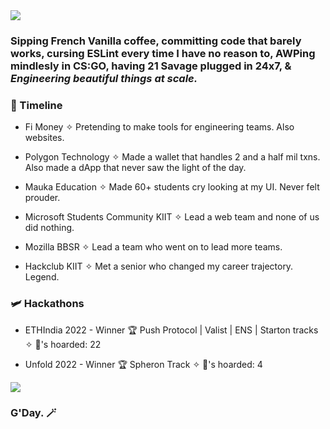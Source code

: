 <!-- <h1 align="center">Hi 👋, I'm Arnab Chatterjee</h1>
<h3 align="center">A passionate Frontend developer from India</h3> -->

<img align = "center" src = "https://user-images.githubusercontent.com/60937304/200104605-46debccd-4e3d-4a2b-89a4-ff248ec43da7.png" >
<!-- 
<img align = "right" src = "https://media.giphy.com/media/jTNG3RF6EwbkpD4LZx/giphy.gif" width = "400" > -->

### Sipping French Vanilla coffee, committing code that barely works, cursing ESLint every time I have no reason to, AWPing mindlesly in CS:GO, having 21 Savage plugged in 24x7, & _Engineering beautiful things at scale._
  
### 🔭 Timeline
<!-- * Amazon India ✧ Incoming Delivery Boy. Will deliver software, not packages. -->
* Fi Money ✧ Pretending to make tools for engineering teams. Also websites.
  
* Polygon Technology ✧ Made a wallet that handles 2 and a half mil txns. Also made a dApp that never saw the light of the day.

* Mauka Education ✧ Made 60+ students cry looking at my UI. Never felt prouder.

* Microsoft Students Community KIIT ✧ Lead a web team and none of us did nothing.

* Mozilla BBSR ✧ Lead a team who went on to lead more teams.

* Hackclub KIIT ✧ Met a senior who changed my career trajectory. Legend.

### 🛩 Hackathons
* ETHIndia 2022 - Winner 🏆 Push Protocol | Valist | ENS | Starton tracks ✧ 👕's hoarded: 22

* Unfold 2022 - Winner 🏆 Spheron Track ✧ 👕's hoarded: 4
<!-- 
## 📫 Reach me at **arnabc1701@gmail.com**

Please do. I get lonely sometimes. -->



<!-- <h3>Connect with me :</h3>
<p>
<a href="https://twitter.com/arn4b_" target="blank"><img align="center" src="https://cdn.jsdelivr.net/npm/simple-icons@3.0.1/icons/twitter.svg" alt="cyanide_arnab" height="30" width="40" /></a>
<a href="https://www.linkedin.com/in/arnab-chatterjee-3944341a0/" target="blank"><img align="center" src="https://cdn.jsdelivr.net/npm/simple-icons@3.0.1/icons/linkedin.svg" alt="_arn4b_" height="30" width="40" /></a>
</p> -->

<!-- <h3 align="left">👨‍💻 Technologies I can work with:</h3>
<div class="row">
 <p align="center">
    <img src="https://img.shields.io/badge/React-20232A?style=for-the-badge&logo=react&logoColor=61DAFB" />
    <img src="https://img.shields.io/badge/next.js-000000?style=for-the-badge&logo=nextdotjs&logoColor=white" />
    <img src="https://img.shields.io/badge/React_Native-20232A?style=for-the-badge&logo=react&logoColor=61DAFB" />
    <img src="https://img.shields.io/badge/Redux-593D88?style=for-the-badge&logo=redux&logoColor=white" />
    <img src="https://img.shields.io/badge/React_Router-CA4245?style=for-the-badge&logo=react-router&logoColor=white" />
  <br/>
    <img src="https://img.shields.io/badge/HTML-239120?style=for-the-badge&logo=html5&logoColor=white" />
    <img src="https://img.shields.io/badge/CSS3-1572B6?style=for-the-badge&logo=css3&logoColor=white" />
    <img src="https://img.shields.io/badge/JavaScript-F7DF1E?style=for-the-badge&logo=javascript&logoColor=black" />
  <br/>
    <img src="https://img.shields.io/badge/Bootstrap-563D7C?style=for-the-badge&logo=bootstrap&logoColor=white" />
    <img src="https://img.shields.io/badge/styled--components-DB7093?style=for-the-badge&logo=styled-components&logoColor=white" />
    <img src="https://img.shields.io/badge/Material--UI-0081CB?style=for-the-badge&logo=material-ui&logoColor=white" />
    <img src="https://img.shields.io/badge/Tailwind_CSS-38B2AC?style=for-the-badge&logo=tailwind-css&logoColor=white" />
    <img src="https://img.shields.io/badge/Figma-F24E1E?style=for-the-badge&logo=figma&logoColor=white" />
  <br/>
    <img src="https://img.shields.io/badge/firebase-ffca28?style=for-the-badge&logo=firebase&logoColor=white" />
    <img src="https://img.shields.io/badge/Node.js-43853D?style=for-the-badge&logo=node.js&logoColor=white" />
  <br/>
    <img src="https://img.shields.io/badge/C-00599C?style=for-the-badge&logo=c&logoColor=white" />
    <img src="https://img.shields.io/badge/C%2B%2B-00599C?style=for-the-badge&logo=c%2B%2B&logoColor=white" />    
  <br/>
    <img src="https://img.shields.io/badge/MySQL-00000F?style=for-the-badge&logo=mysql&logoColor=white" />
    <img src="https://img.shields.io/badge/MongoDB-4EA94B?style=for-the-badge&logo=mongodb&logoColor=white" /> 
    <img src="https://img.shields.io/badge/Heroku-430098?style=for-the-badge&logo=heroku&logoColor=white" />
 </p>
</div> -->
<!-- 
![Metrics](https://metrics.lecoq.io/arn4b?template=classic&base.header=0&base.activity=0&base.community=0&base.repositories=0&base.metadata=0&isocalendar=1&achievements=1&isocalendar.duration=half-year&achievements.threshold=C&achievements.secrets=true&achievements.display=compact&achievements.limit=0&config.timezone=Asia%2FKolkata) -->
<!-- [![Arnab's GitHub stats](https://github-readme-stats.vercel.app/api?username=arn4b&count_private=true&show_icons=true&theme=midnight-purple&border_color=D400ff)](https://github.com/anuraghazra/github-readme-stats)
 -->



<!-- 
[![Top Langs](https://github-readme-stats.vercel.app/api/top-langs/?username=arn4b&layout=compact&theme=midnight-purple&border_color=D400ff)](https://github.com/anuraghazra/github-readme-stats) -->

![](https://komarev.com/ghpvc/?username=arn4b&style=flat-square&label=VISITORS+👀)

### G'Day. 🪄
